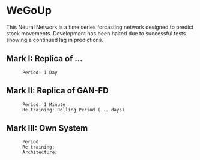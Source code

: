# WeGoUp

This Neural Network is a time series forcasting network designed to predict stock movements.
Development has been halted due to successful tests showing a continued lag in predictions.

## Mark I: Replica of ...
          Period: 1 Day
          
## Mark II: Replica of GAN-FD
          Period: 1 Minute
          Re-training: Rolling Period (... days)
          
## Mark III: Own System
          Period:
          Re-training:
          Architecture:
          
